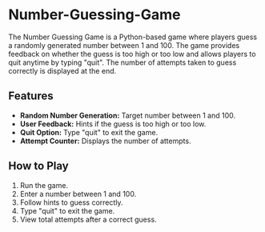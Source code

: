 # Number-Guessing-Game

The Number Guessing Game is a Python-based game where players guess a randomly generated number between 1 and 100. The game provides feedback on whether the guess is too high or too low and allows players to quit anytime by typing "quit". The number of attempts taken to guess correctly is displayed at the end.

## Features

- **Random Number Generation:** Target number between 1 and 100.
- **User Feedback:** Hints if the guess is too high or too low.
- **Quit Option:** Type "quit" to exit the game.
- **Attempt Counter:** Displays the number of attempts.

## How to Play

1. Run the game.
2. Enter a number between 1 and 100.
3. Follow hints to guess correctly.
4. Type "quit" to exit the game.
5. View total attempts after a correct guess.


